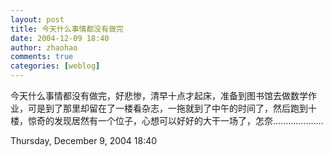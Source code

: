 ```yaml
---
layout: post
title: 今天什么事情都没有做完
date: 2004-12-09 18:40
author: zhaohao
comments: true
categories: [weblog]
---
```

今天什么事情都没有做完，好悲惨，清早十点才起床，准备到图书馆去做数学作业，可是到了那里却留在了一楼看杂志，一拖就到了中午的时间了，然后跑到十楼，惊奇的发现居然有一个位子，心想可以好好的大干一场了，怎奈....................

Thursday, December 9, 2004 18:40
